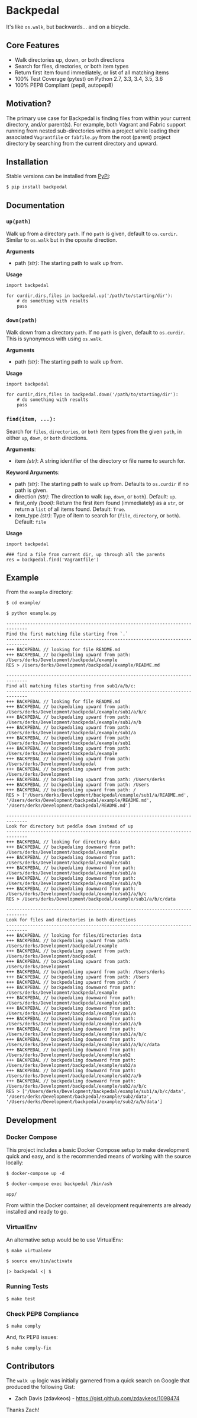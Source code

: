 
# Backpedal

It's like `os.walk`, but backwards... and on a bicycle.

## Core Features

- Walk directories up, down, or both directions
- Search for files, directories, or both item types
- Return first item found immediately, or list of all matching items
- 100% Test Coverage (pytest) on Python 2.7, 3.3, 3.4, 3.5, 3.6
- 100% PEP8 Compliant (pep8, autopep8)

## Motivation?

The primary use case for Backpedal is finding files from within your current directory, and/or parent(s).  For example, both Vagrant and Fabric support running from nested sub-directories within a project while loading their associated `Vagrantfile` or `fabfile.py` from the root (parent) project directory by searching from the current directory and upward.

## Installation

Stable versions can be installed from [PyPi](https://pypi.python.org/pypi/backpedal):

```
$ pip install backpedal
```


## Documentation

### `up(path)`

Walk up from a directory `path`.  If no `path` is given, default to `os.curdir`.  Similar to `os.walk` but in the oposite direction.

**Arguments**

- path *(str)*: The starting path to walk up from.

**Usage**

```
import backpedal

for curdir,dirs,files in backpedal.up('/path/to/starting/dir'):
    # do something with results
    pass
```

### `down(path)`

Walk down from a directory `path`.  If no `path` is given, default to `os.curdir`.  This is synonymous with using `os.walk`.

**Arguments**

- path *(str)*: The starting path to walk up from.

**Usage**

```
import backpedal

for curdir,dirs,files in backpedal.down('/path/to/starting/dir'):
    # do something with results
    pass
```

### `find(item, ...):`

Search for `files`, `directories`, or `both` item types from the given `path`, in either `up`, `down`, or `both` directions.

**Arguments**:

- item *(str)*: A string identifier of the directory or file name to search for.

**Keyword Arguments**:

- path *(str)*: The starting path to walk up from.  Defaults to `os.curdir` if no path is given.
- direction *(str)*: The direction to walk (`up`, `down`, or `both`).  Default: `up`.
- first_only *(bool)*: Return the first item found (immediately) as a `str`, or return a `list` of all items found.  Default: `True`.
- item_type *(str)*: Type of item to search for (`file`, `directory`, or `both`).  Default: `file`

**Usage**

```
import backpedal

### find a file from current dir, up through all the parents
res = backpedal.find('Vagrantfile')
```

## Example

From the `example` directory:

```
$ cd example/

$ python example.py

------------------------------------------------------------------------------
Find the first matching file starting from `.`
------------------------------------------------------------------------------
+++ BACKPEDAL // looking for file README.md
+++ BACKPEDAL // backpedaling upward from path: /Users/derks/Development/backpedal/example
RES > /Users/derks/Development/backpedal/example/README.md

------------------------------------------------------------------------------
Find all matching files starting from sub1/a/b/c:
------------------------------------------------------------------------------
+++ BACKPEDAL // looking for file README.md
+++ BACKPEDAL // backpedaling upward from path: /Users/derks/Development/backpedal/example/sub1/a/b/c
+++ BACKPEDAL // backpedaling upward from path: /Users/derks/Development/backpedal/example/sub1/a/b
+++ BACKPEDAL // backpedaling upward from path: /Users/derks/Development/backpedal/example/sub1/a
+++ BACKPEDAL // backpedaling upward from path: /Users/derks/Development/backpedal/example/sub1
+++ BACKPEDAL // backpedaling upward from path: /Users/derks/Development/backpedal/example
+++ BACKPEDAL // backpedaling upward from path: /Users/derks/Development/backpedal
+++ BACKPEDAL // backpedaling upward from path: /Users/derks/Development
+++ BACKPEDAL // backpedaling upward from path: /Users/derks
+++ BACKPEDAL // backpedaling upward from path: /Users
+++ BACKPEDAL // backpedaling upward from path: /
RES > ['/Users/derks/Development/backpedal/example/sub1/a/README.md', '/Users/derks/Development/backpedal/example/README.md', '/Users/derks/Development/backpedal/README.md']

------------------------------------------------------------------------------
Look for directory but peddle down instead of up
------------------------------------------------------------------------------
+++ BACKPEDAL // looking for directory data
+++ BACKPEDAL // backpedaling downward from path: /Users/derks/Development/backpedal/example
+++ BACKPEDAL // backpedaling downward from path: /Users/derks/Development/backpedal/example/sub1
+++ BACKPEDAL // backpedaling downward from path: /Users/derks/Development/backpedal/example/sub1/a
+++ BACKPEDAL // backpedaling downward from path: /Users/derks/Development/backpedal/example/sub1/a/b
+++ BACKPEDAL // backpedaling downward from path: /Users/derks/Development/backpedal/example/sub1/a/b/c
RES > /Users/derks/Development/backpedal/example/sub1/a/b/c/data

------------------------------------------------------------------------------
Look for files and directories in both directions
------------------------------------------------------------------------------
+++ BACKPEDAL // looking for files/directories data
+++ BACKPEDAL // backpedaling upward from path: /Users/derks/Development/backpedal/example
+++ BACKPEDAL // backpedaling upward from path: /Users/derks/Development/backpedal
+++ BACKPEDAL // backpedaling upward from path: /Users/derks/Development
+++ BACKPEDAL // backpedaling upward from path: /Users/derks
+++ BACKPEDAL // backpedaling upward from path: /Users
+++ BACKPEDAL // backpedaling upward from path: /
+++ BACKPEDAL // backpedaling downward from path: /Users/derks/Development/backpedal/example
+++ BACKPEDAL // backpedaling downward from path: /Users/derks/Development/backpedal/example/sub1
+++ BACKPEDAL // backpedaling downward from path: /Users/derks/Development/backpedal/example/sub1/a
+++ BACKPEDAL // backpedaling downward from path: /Users/derks/Development/backpedal/example/sub1/a/b
+++ BACKPEDAL // backpedaling downward from path: /Users/derks/Development/backpedal/example/sub1/a/b/c
+++ BACKPEDAL // backpedaling downward from path: /Users/derks/Development/backpedal/example/sub1/a/b/c/data
+++ BACKPEDAL // backpedaling downward from path: /Users/derks/Development/backpedal/example/sub2
+++ BACKPEDAL // backpedaling downward from path: /Users/derks/Development/backpedal/example/sub2/a
+++ BACKPEDAL // backpedaling downward from path: /Users/derks/Development/backpedal/example/sub2/a/b
+++ BACKPEDAL // backpedaling downward from path: /Users/derks/Development/backpedal/example/sub2/a/b/c
RES > ['/Users/derks/Development/backpedal/example/sub1/a/b/c/data', '/Users/derks/Development/backpedal/example/sub2/data', '/Users/derks/Development/backpedal/example/sub2/a/b/data']
```

## Development

### Docker Compose

This project includes a basic Docker Compose setup to make development quick and easy, and is the recommended means of working with the source locally:

```
$ docker-compose up -d

$ docker-compose exec backpedal /bin/ash

app/
```

From within the Docker container, all development requirements are already installed and ready to go.

### VirtualEnv

An alternative setup would be to use VirtualEnv:

```
$ make virtualenv

$ source env/bin/activate

|> backpedal <| $
```

### Running Tests

```
$ make test
```


### Check PEP8 Compliance

```
$ make comply
```

And, fix PEP8 issues:

```
$ make comply-fix
```

## Contributors

The `walk up` logic was initially garnered from a quick search on Google that produced the following Gist:

- Zach Davis (zdavkeos) - https://gist.github.com/zdavkeos/1098474


Thanks Zach!
